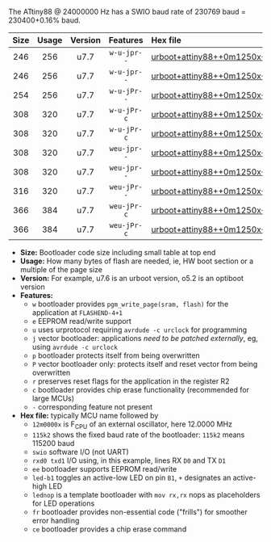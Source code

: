The ATtiny88 @ 24000000 Hz has a SWIO baud rate of 230769 baud = 230400+0.16% baud.

|Size|Usage|Version|Features|Hex file|
|:-:|:-:|:-:|:-:|:--|
|246|256|u7.7|`w-u-jpr--`|[urboot+attiny88++0m1250x++++1k2_swio_rxd7_txd6_led+d0.hex](https://raw.githubusercontent.com/stefanrueger/urboot.hex/main/mcus/attiny88/external_oscillator/fcpu++0m1250_Hz/br++++1k2_bps/urboot+attiny88++0m1250x++++1k2_swio_rxd7_txd6_led+d0.hex)|
|246|256|u7.7|`w-u-jpr--`|[urboot+attiny88++0m1250x++++1k2_swio_rxd7_txd6_lednop.hex](https://raw.githubusercontent.com/stefanrueger/urboot.hex/main/mcus/attiny88/external_oscillator/fcpu++0m1250_Hz/br++++1k2_bps/urboot+attiny88++0m1250x++++1k2_swio_rxd7_txd6_lednop.hex)|
|254|256|u7.7|`w-u-jPr--`|[urboot+attiny88++0m1250x++++1k2_swio_rxd7_txd6.hex](https://raw.githubusercontent.com/stefanrueger/urboot.hex/main/mcus/attiny88/external_oscillator/fcpu++0m1250_Hz/br++++1k2_bps/urboot+attiny88++0m1250x++++1k2_swio_rxd7_txd6.hex)|
|308|320|u7.7|`w-u-jPr-c`|[urboot+attiny88++0m1250x++++1k2_swio_rxd7_txd6_led+d0_fr_ce.hex](https://raw.githubusercontent.com/stefanrueger/urboot.hex/main/mcus/attiny88/external_oscillator/fcpu++0m1250_Hz/br++++1k2_bps/urboot+attiny88++0m1250x++++1k2_swio_rxd7_txd6_led+d0_fr_ce.hex)|
|308|320|u7.7|`w-u-jPr-c`|[urboot+attiny88++0m1250x++++1k2_swio_rxd7_txd6_lednop_fr_ce.hex](https://raw.githubusercontent.com/stefanrueger/urboot.hex/main/mcus/attiny88/external_oscillator/fcpu++0m1250_Hz/br++++1k2_bps/urboot+attiny88++0m1250x++++1k2_swio_rxd7_txd6_lednop_fr_ce.hex)|
|308|320|u7.7|`weu-jpr--`|[urboot+attiny88++0m1250x++++1k2_swio_rxd7_txd6_ee_led+d0.hex](https://raw.githubusercontent.com/stefanrueger/urboot.hex/main/mcus/attiny88/external_oscillator/fcpu++0m1250_Hz/br++++1k2_bps/urboot+attiny88++0m1250x++++1k2_swio_rxd7_txd6_ee_led+d0.hex)|
|308|320|u7.7|`weu-jpr--`|[urboot+attiny88++0m1250x++++1k2_swio_rxd7_txd6_ee_lednop.hex](https://raw.githubusercontent.com/stefanrueger/urboot.hex/main/mcus/attiny88/external_oscillator/fcpu++0m1250_Hz/br++++1k2_bps/urboot+attiny88++0m1250x++++1k2_swio_rxd7_txd6_ee_lednop.hex)|
|316|320|u7.7|`weu-jPr--`|[urboot+attiny88++0m1250x++++1k2_swio_rxd7_txd6_ee.hex](https://raw.githubusercontent.com/stefanrueger/urboot.hex/main/mcus/attiny88/external_oscillator/fcpu++0m1250_Hz/br++++1k2_bps/urboot+attiny88++0m1250x++++1k2_swio_rxd7_txd6_ee.hex)|
|366|384|u7.7|`weu-jPr-c`|[urboot+attiny88++0m1250x++++1k2_swio_rxd7_txd6_ee_led+d0_fr_ce.hex](https://raw.githubusercontent.com/stefanrueger/urboot.hex/main/mcus/attiny88/external_oscillator/fcpu++0m1250_Hz/br++++1k2_bps/urboot+attiny88++0m1250x++++1k2_swio_rxd7_txd6_ee_led+d0_fr_ce.hex)|
|366|384|u7.7|`weu-jPr-c`|[urboot+attiny88++0m1250x++++1k2_swio_rxd7_txd6_ee_lednop_fr_ce.hex](https://raw.githubusercontent.com/stefanrueger/urboot.hex/main/mcus/attiny88/external_oscillator/fcpu++0m1250_Hz/br++++1k2_bps/urboot+attiny88++0m1250x++++1k2_swio_rxd7_txd6_ee_lednop_fr_ce.hex)|

- **Size:** Bootloader code size including small table at top end
- **Usage:** How many bytes of flash are needed, ie, HW boot section or a multiple of the page size
- **Version:** For example, u7.6 is an urboot version, o5.2 is an optiboot version
- **Features:**
  + `w` bootloader provides `pgm_write_page(sram, flash)` for the application at `FLASHEND-4+1`
  + `e` EEPROM read/write support
  + `u` uses urprotocol requiring `avrdude -c urclock` for programming
  + `j` vector bootloader: applications *need to be patched externally*, eg, using `avrdude -c urclock`
  + `p` bootloader protects itself from being overwritten
  + `P` vector bootloader only: protects itself and reset vector from being overwritten
  + `r` preserves reset flags for the application in the register R2
  + `c` bootloader provides chip erase functionality (recommended for large MCUs)
  + `-` corresponding feature not present
- **Hex file:** typically MCU name followed by
  + `12m0000x` is F<sub>CPU</sub> of an external oscillator, here 12.0000 MHz
  + `115k2` shows the fixed baud rate of the bootloader: `115k2` means 115200 baud
  + `swio` software I/O (not UART)
  + `rxd0 txd1` I/O using, in this example, lines RX `D0` and TX `D1`
  + `ee` bootloader supports EEPROM read/write
  + `led-b1` toggles an active-low LED on pin `B1`, `+` designates an active-high LED
  + `lednop` is a template bootloader with `mov rx,rx` nops as placeholders for LED operations
  + `fr` bootloader provides non-essential code ("frills") for smoother error handling
  + `ce` bootloader provides a chip erase command

